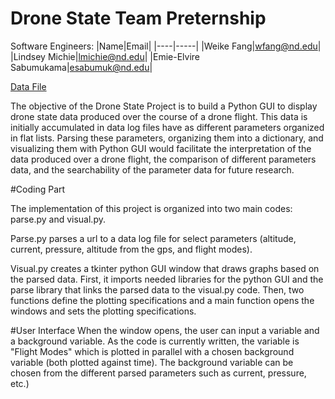 # Drone State Team Preternship
Software Engineers:
|Name|Email|
|----|-----|
|Weike Fang|wfang@nd.edu|
|Lindsey Michie|lmichie@nd.edu|
|Emie-Elvire Sabumukama|esabumuk@nd.edu|


[Data File](https://yld.me/raw/bH38.csv)

The objective of the Drone State Project is to build a Python GUI to display drone state data produced over the course of a drone flight. This data is initially accumulated in data log files have as different parameters organized in flat lists. Parsing these parameters, organizing them into a dictionary, and visualizing them with Python GUI would facilitate the interpretation of the data produced over a drone flight, the comparison of different parameters data, and the searchability of the parameter data for future research. 

#Coding Part

The implementation of this project is organized into two main codes: parse.py and visual.py.

Parse.py parses a url to a data log file for select parameters (altitude, current, pressure, altitude from the gps, and flight modes).

Visual.py creates a tkinter python GUI window that draws graphs based on the parsed data. First, it imports needed libraries for the python GUI and the parse library that links the parsed data to the visual.py code. Then, two functions define the plotting specifications and a main function opens the windows and sets the plotting specifications.

#User Interface 
When the window opens, the user can input a variable and a background variable. As the code is currently written, the variable is "Flight Modes" which is plotted in parallel  with a chosen background variable (both plotted against time). The background variable can be chosen from the different parsed parameters such as current, pressure, etc.) 
